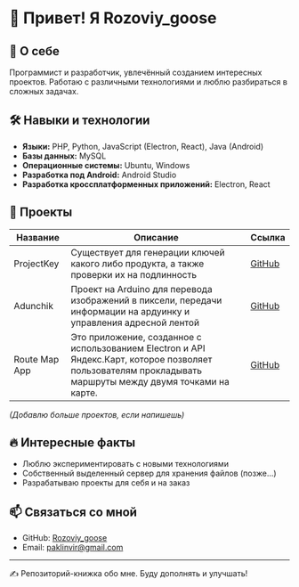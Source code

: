 # 👋 Привет! Я Rozoviy_goose

## 🚀 О себе
Программист и разработчик, увлечённый созданием интересных проектов. Работаю с различными технологиями и люблю разбираться в сложных задачах.

## 🛠 Навыки и технологии
- **Языки:** PHP, Python, JavaScript (Electron, React), Java (Android)
- **Базы данных:** MySQL
- **Операционные системы:** Ubuntu, Windows
- **Разработка под Android:** Android Studio
- **Разработка кроссплатформенных приложений:** Electron, React

## 📌 Проекты
| Название | Описание | Ссылка |
|----------|------------|---------|
| ProjectKey | Существует для генерации ключей какого либо продукта, а также проверки их на подлинность | [GitHub](https://github.com/IIIKA8/Projectkey) |
| Adunchik | Проект на Arduino для перевода изображений в пиксели, передачи информации на ардуинку и управления адресной лентой | [GitHub](https://github.com/IIIKA8/Adunchik) |
| Route Map App | Это приложение, созданное с использованием Electron и API Яндекс.Карт, которое позволяет пользователям прокладывать маршруты между двумя точками на карте. | [GitHub](https://github.com/IIIKA8/route-map-app) |

_(Добавлю больше проектов, если напишешь)_

## 🔥 Интересные факты
- Люблю экспериментировать с новыми технологиями
- Собственный выделенный сервер для хранения файлов (позже...)
- Разрабатываю проекты для себя и на заказ

## 📫 Связаться со мной
- GitHub: [Rozoviy_goose](https://github.com/Rozoviy_goose)
- Email: paklinvir@gmail.com

---
✍️ Репозиторий-книжка обо мне. Буду дополнять и улучшать!
